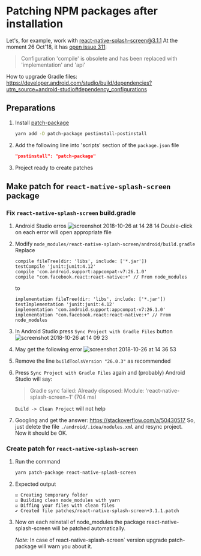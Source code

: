 # Patching NPM packages after installation

Let's, for example, work with react-native-splash-screen@3.1.1
At the moment 26 Oct'18, it has [open issue 311](https://github.com/crazycodeboy/react-native-splash-screen/issues/311):
> Configuration 'compile' is obsolete and has been replaced with 'implementation' and 'api'

How to upgrade Gradle files: https://developer.android.com/studio/build/dependencies?utm_source=android-studio#dependency_configurations

## Preparations

1. Install [patch-package](https://github.com/ds300/patch-package#readme)
    ```bash
    yarn add -D patch-package postinstall-postinstall
    ```
2. Add the following line into 'scripts' section of the `package.json` file
    ```json
    "postinstall": "patch-package"
    ```
3. Project ready to create patches

## Make patch for `react-native-splash-screen` package

### Fix `react-native-splash-screen` build.gradle

1. Android Studio erros
    ![screenshot 2018-10-26 at 14 28 14](https://user-images.githubusercontent.com/661889/47563752-7e43e500-d92b-11e8-9bf9-6624b588e615.png)
    Double-click on each error will open appropriate file
2. Modify `node_modules/react-native-splash-screen/android/build.gradle`  
    Replace
    ```
    compile fileTree(dir: 'libs', include: ['*.jar'])
    testCompile 'junit:junit:4.12'
    compile 'com.android.support:appcompat-v7:26.1.0'
    compile "com.facebook.react:react-native:+" // From node_modules
    ```
    to  
    ```
    implementation fileTree(dir: 'libs', include: ['*.jar'])
    testImplementation 'junit:junit:4.12'
    implementation 'com.android.support:appcompat-v7:26.1.0'
    implementation "com.facebook.react:react-native:+" // From node_modules
    ```
3. In Android Studio press `Sync Project with Gradle Files` button
    ![screenshot 2018-10-26 at 14 09 23](https://user-images.githubusercontent.com/661889/47564054-61f47800-d92c-11e8-96c0-fadc1d80bd75.png)
4. May get the following error
    ![screenshot 2018-10-26 at 14 36 53](https://user-images.githubusercontent.com/661889/47564174-c6afd280-d92c-11e8-8fc4-f0aa53bbeaa7.png)
5. Remove the line `buildToolsVersion "26.0.3"` as recommended
6. Press `Sync Project with Gradle Files` again and (probably) Android Studio will say:
    > Gradle sync failed: Already disposed: Module: 'react-native-splash-screen~1' (704 ms) 

    `Build -> Clean Project` will not help
7. Googling and get the answer: https://stackoverflow.com/a/50430517
    So, just delete the file `./android/.idea/modules.xml` and resync project.  
    Now it should be OK.

### Create patch for `react-native-splash-screen`

1. Run the command
    ```bash
    yarn patch-package react-native-splash-screen
    ```
2. Expected output
    ```
    ☑ Creating temporary folder
    ☑ Building clean node_modules with yarn
    ☑ Diffing your files with clean files
    ✔ Created file patches/react-native-splash-screen+3.1.1.patch
    ```
3. Now on each reinstall of node_modules the package react-native-splash-screen will be patched automatically.

    _Note:_ In case of react-native-splash-screen` version upgrade patch-package will warn you about it. 
